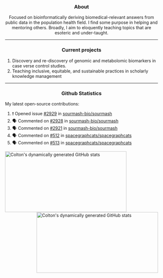 <!--
Inspiration derived from:
1. https://zzetao.github.io/awesome-github-profile/
2. https://github.com/spcanelon
3. https://github.com/tallguyjenks

Tools used:
1. https://github.com/anuraghazra/github-readme-stats
2. https://github.com/jamesgeorge007/github-activity-readme
3. https://github.com/topics/profile-readme
-->

<h3 align="center">About</h3>

<p align="center">
Focused on bioinformatically deriving biomedical-relevant answers from public data in the population health field. 
I find some purpose in helping and mentoring others. Broadly, I aim to eloquently teaching topics that are esoteric and under-taught.
</p>

---

<h3 align="center">Current projects</h3>

1. Discovery and re-discovery of genomic and metabolomic biomarkers in case verse control studies.
2. Teaching inclusive, equitable, and sustainable practices in scholarly knowledge management

---

<h3 align="center">Github Statistics</h3>

My latest open-source contributions:

<!--START_SECTION:activity-->
1. ❗ Opened issue [#2929](https://github.com/sourmash-bio/sourmash/issues/2929) in [sourmash-bio/sourmash](https://github.com/sourmash-bio/sourmash)
2. 🗣 Commented on [#2928](https://github.com/sourmash-bio/sourmash/pull/2928#issuecomment-1893904409) in [sourmash-bio/sourmash](https://github.com/sourmash-bio/sourmash)
3. 🗣 Commented on [#2921](https://github.com/sourmash-bio/sourmash/pull/2921#issuecomment-1892556316) in [sourmash-bio/sourmash](https://github.com/sourmash-bio/sourmash)
4. 🗣 Commented on [#512](https://github.com/spacegraphcats/spacegraphcats/issues/512#issuecomment-1887541900) in [spacegraphcats/spacegraphcats](https://github.com/spacegraphcats/spacegraphcats)
5. 🗣 Commented on [#513](https://github.com/spacegraphcats/spacegraphcats/pull/513#issuecomment-1885806741) in [spacegraphcats/spacegraphcats](https://github.com/spacegraphcats/spacegraphcats)
<!--END_SECTION:activity-->

<a href="https://github.com/ccbaumler">
  <img height="200" width=400 align="left" alt="Colton's dynamically generated GitHub stats" src="https://github-readme-stats.vercel.app/api?username=ccbaumler&show_icons=true&title_color=434d58&icon_color=fa8072&ring_color=ba55d3"/>
</a>
<a href="https://github.com/ccbaumler">
  <img height="200" width=400 align="right" alt="Colton's dynamically generated GitHub stats" src="https://github-readme-stats.vercel.app/api/top-langs/?username=ccbaumler&layout=compact&langs_count=6&card_width=320&title_color=434d58&hide=Standard%20ML,%20TeX,%20Jupyter%20Notebook" />
</a>
